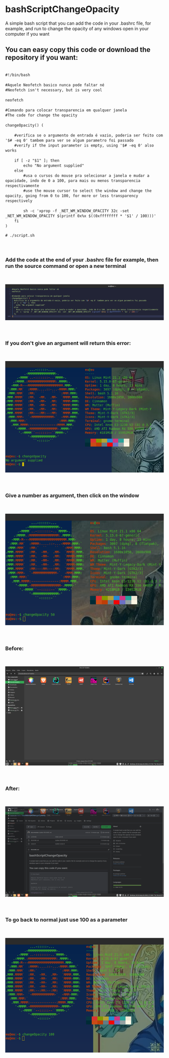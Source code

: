 # bashScriptChangeOpacity
A simple bash script that you can add the code in your .bashrc file, for example, and run to change the opacity of any windows open in your computer if you want

## You can easy copy this code or download the repository if you want:

```shell

#!/bin/bash

#Aquele Neofetch basico nunca pode faltar né
#Neofetch isn't necessary, but is very cool

neofetch

#Comando para colocar transparencia em qualquer janela
#The code for change the opacity

changeOpacity() (

	#verifica se o argumento de entrada é vazio, poderia ser feito com '$# -eq 0' tambem para ver se algum parametro foi passado
	#verify if the input parameter is empty, using '$# -eq 0' also works

	if [ -z "$1" ]; then
		echo "No argument supplied"
	else
		#usa o cursos do mouse pra selecionar a janela e mudar a opacidade, indo de 0 a 100, para mais ou menos transparencia respectivamente
		#use the mouse cursor to select the window and change the opacity, going from 0 to 100, for more or less transparency respectively

		sh -c 'xprop -f _NET_WM_WINDOW_OPACITY 32c -set _NET_WM_WINDOW_OPACITY $(printf 0x%x $((0xffffffff * '$1' / 100)))'
	fi
)

```

```shell
# ./script.sh
```

&nbsp;

##

### Add the code at the end of your .bashrc file for example, then run the source command or open a new terminal
&nbsp;

![Bashrc file with the code](https://github.com/luca-moraes/bashScriptChangeOpacity/blob/main/imgs/1.png)

&nbsp;

##

### If you don't give an argument will return this error:
&nbsp;

![Bashrc file with the code](https://github.com/luca-moraes/bashScriptChangeOpacity/blob/main/imgs/2.png)

&nbsp;

##

### Give a number as argument, then click on the window
&nbsp;

![Bashrc file with the code](https://github.com/luca-moraes/bashScriptChangeOpacity/blob/main/imgs/3.png)

&nbsp;

##

### Before:
&nbsp;

![Bashrc file with the code](https://github.com/luca-moraes/bashScriptChangeOpacity/blob/main/imgs/4.png)

&nbsp;

##

### After:
&nbsp;

![Bashrc file with the code](https://github.com/luca-moraes/bashScriptChangeOpacity/blob/main/imgs/5.png)

&nbsp;

##

### To go back to normal just use 100 as a parameter
&nbsp;

![Bashrc file with the code](https://github.com/luca-moraes/bashScriptChangeOpacity/blob/main/imgs/6.png)
